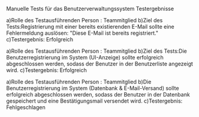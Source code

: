 Manuelle Tests für das Benutzerverwaltungssystem
Testergebnisse

a)Rolle des Testausführenden Person : Teammitglied
b)Ziel des Tests:Registrierung mit einer bereits existierenden E-Mail sollte eine Fehlermeldung auslösen: "Diese E-Mail ist bereits registriert."
c)Testergebnis: Erfolgreich

a)Rolle des Testausführenden Person : Teammitglied
b)Ziel des Tests:Die Benutzerregistrierung im System (UI-Anzeige) sollte erfolgreich abgeschlossen werden, sodass der Benutzer in der Benutzerliste angezeigt wird.
c)Testergebnis: Erfolgreich

a)Rolle des Testausführenden Person : Teammitglied
b)Die Benutzerregistrierung im System (Datenbank & E-Mail-Versand) sollte erfolgreich abgeschlossen werden, sodass der Benutzer in der Datenbank gespeichert und eine Bestätigungsmail versendet wird.
c)Testergebnis: Fehlgeschlagen



